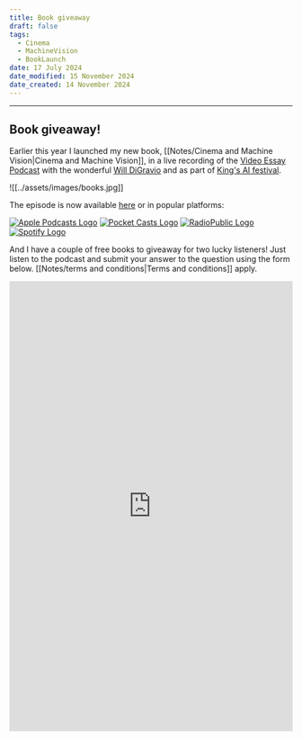 ```yaml
---
title: Book giveaway
draft: false
tags:
  - Cinema
  - MachineVision
  - BookLaunch
date: 17 July 2024
date_modified: 15 November 2024
date_created: 14 November 2024
---
```

---

## Book giveaway!

Earlier this year I launched my new book, [[Notes/Cinema and Machine Vision|Cinema and Machine Vision]], in a live recording of the [Video Essay Podcast](https://thevideoessay.com/) with the wonderful [Will DiGravio](https://www.willdigravio.com/) and as part of [King's AI festival](https://www.kcl.ac.uk/events/series/the-kings-festival-of-artificial-intelligence-2024).

![[../assets/images/books.jpg]]

The episode is now available [here](https://thevideoessay.com/cinema-machine-vision-live-at-kings-festival-of-ai) or in popular platforms:

[![Apple Podcasts Logo](https://d1f8ha51vzawnk.cloudfront.net/images/podcast/logo-square/006/apple_podcasts.png)](https://podcasts.apple.com/us/podcast/the-video-essay-podcast/id1474512070?uo=4) [![Pocket Casts Logo](https://d1f8ha51vzawnk.cloudfront.net/images/podcast/logo-square/006/pocket_casts.png)](https://pca.st/geknrbq2) [![RadioPublic Logo](https://d1f8ha51vzawnk.cloudfront.net/images/podcast/logo-square/006/radiopublic.png)](https://radiopublic.com/the-video-essay-podcast-Wd0BeL) [![Spotify Logo](https://d1f8ha51vzawnk.cloudfront.net/images/podcast/logo-square/006/spotify.png)](https://open.spotify.com/show/3TxVowomAlLCKrRExfxeG5)

And I have a couple of free books to giveaway for two lucky listeners! Just listen to the podcast and submit your answer to the question using the form below.
[[Notes/terms and conditions|Terms and conditions]] apply.

<iframe width="650px" height="800px" src="https://forms.office.com/Pages/ResponsePage.aspx?id=FM9wg_MWFky4PHJAcWVDVt0ybxd7JpVHriO1DnsxeKJUNkNOT1hIT09NOE1YRk1FMDAyM0MyMkdMNi4u&embed=true" frameborder="0" marginwidth="0" marginheight="0" style="border: none; max-width:100%; max-height:100vh" allowfullscreen webkitallowfullscreen mozallowfullscreen msallowfullscreen> </iframe>